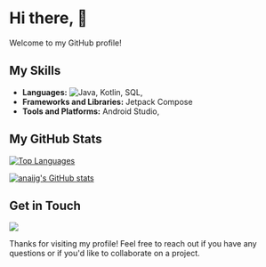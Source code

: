 # Hi there, 👋

Welcome to my GitHub profile! 

## My Skills

- **Languages:** ![Java](https://img.shields.io/badge/java-%23ED8B00.svg?style=for-the-badge&logo=openjdk&logoColor=white), Kotlin, SQL, 
- **Frameworks and Libraries:** Jetpack Compose
- **Tools and Platforms:** Android Studio,  

## My GitHub Stats

[![Top Languages](https://github-readme-stats.vercel.app/api/top-langs/?username=anaijg)](https://github.com/anaijg/github-readme-stats)

[![anaijg's GitHub stats](https://github-readme-stats.vercel.app/api?username=anaijg)](https://github.com/anaijg/github-readme-stats&hide=issues,contribs&show_icons=true&theme=)

## Get in Touch

<a href="https://www.linkedin.com/in/ana-isabel-jimenez-iesreyfernandovi-dam/"><img src="https://img.shields.io/badge/LinkedIn-0077B5?style=for-the-badge&logo=linkedin&logoColor=white" /></a>

Thanks for visiting my profile! Feel free to reach out if you have any questions or if you'd like to collaborate on a project.
